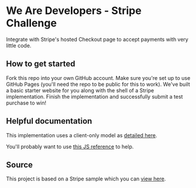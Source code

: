# We Are Developers - Stripe Challenge

Integrate with Stripe's hosted Checkout page to accept payments with very little code.

## How to get started

Fork this repo into your own GitHub account. Make sure you're set up to use GitHub Pages (you'll need the repo to be public for this to work). We've built a basic starter website for you along with the shell of a Stripe implementation. Finish the implementation and successfully submit a test purchase to win!

## Helpful documentation

This implementation uses a client-only model as [detailed here](https://stripe.com/docs/payments/checkout/client).

You'll probably want to use [this JS reference](https://stripe.com/docs/js/checkout/redirect_to_checkout) to help.

## Source

This project is based on a Stripe sample which you can [view here](https://github.com/stripe-samples/github-pages-stripe-checkout).